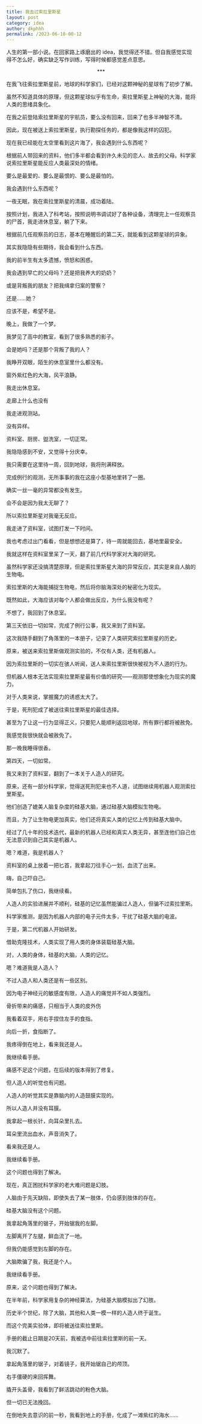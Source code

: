 ```yaml
---
title: 我去过索拉里斯星
layout: post
category: idea
author: dkphhh
permalink: /2023-06-10-00-12
---
```


人生的第一部小说。在回家路上琢磨出的 idea，我觉得还不错。但自我感觉实现得不怎么好，确实缺乏写作训练，写得时候都感觉差点意思。

<center>***</center>

在我飞往索拉里斯星前，地球的科学家们，已经对这颗神秘的星球有了初步了解。

虽然不知道具体的原理，但这颗星球似乎有生命，索拉里斯星上神秘的大海，能将人类的思绪具象化。

在我之前登陆索拉里斯星的宇航员，要么没有回来，回来了也多半神智不清。

因此，现在被送上索拉里斯星，执行勘探任务的，都是像我这样的囚犯。

现在我已经能在太空里看到这片海了，我会遇到什么东西呢？

根据前人带回来的资料，他们多半都会看到许久未见的恋人、故去的父母。科学家说索拉里斯星能反应人类最深处的情绪。

要么是最爱的、要么是最恨的、要么是最怕的。

我会遇到什么东西呢？

一夜无眠，我在索拉里斯星的清晨，成功着陆。

按照计划，我进入了科考站，按照说明书调试好了各种设备，清理完上一任观察员的尸首，我走进休息室，躺了下来。

根据前几任观察员的日志，基本在睡醒后的第二天，就能看到这颗星球的异象。

其实我隐隐有些期待，我会看到什么东西。

我的前半生有太多遗憾，愤怒和困惑。

我会遇到早亡的父母吗？还是把我养大的奶奶？

或是背叛我的朋友？把我缉拿归案的警察？

还是……她？

应该不是，希望不是。

晚上，我做了一个梦。

我梦见了高中的教室，看到了很多熟悉的影子。

会是她吗？还是那个背叛了我的人？

我睁开双眼，陌生的休息室里什么都没有。

窗外紫红色的大海，风平浪静。

我走出休息室。

走廊上什么也没有

我走进观测站。

没有异样。

资料室、厨房、盥洗室，一切正常。

我隐隐感到不安，又觉得十分庆幸。

我只需要在这里待一周，回到地球，我将刑满释放。

完成例行的观测，无所事事的我在这座小型基地里转了一圈。

确实一丝一毫的异常都没有发生。

会不会是因为我太无聊了？

所以索拉里斯星对我毫无反应。

我走进了资料室，试图打发一下时间。

我也考虑过出门看看，但是想想还是算了，待一周就能回去，基地里最安全。

我就这样在资料室里呆了一天，翻了前几代科学家对大海的研究。

虽然科学家还没搞清楚原理，但是索拉里斯星大海的异常反应，其实是来自人脑的生物电。

索拉里斯的大海能捕捉生物电，然后将你脑海深处的秘密化为现实。

既然如此，大海应该对每个人都会做出反应，为什么我没有呢？

不想了，我回到了休息室。

第三天依旧一切如常，完成了例行公事，我又来到了资料室。

这次我随手翻到了角落里的一本册子，记录了人类研究索拉里斯星的历史。

原来，被送来索拉里斯做观测实验的，不仅有人类，还有机器人。

因为索拉里斯的一切实在骇人听闻，送人来索拉里斯很快被视为不人道的行为。

但机器人根本无法实现索拉里斯星最有价值的研究——观测那使想象化为现实的魔力。

对于人类来说，掌握魔力的诱惑太大了。

于是，死刑犯成了被送往索拉里斯星的最佳选择。

甚至为了让这一行为显得正义，只要犯人能顺利返回地球，所有罪行都将被赦免。

我感觉我很快就会被赦免了。

那一晚我睡得很香。

第四天，一切如常。

我又来到了资料室，翻到了一本关于人造人的研究。

原来，还有一部分科学家，觉得送死刑犯来也不人道，试图继续用机器人观测索拉里斯星。

他们创造了媲美人脑复杂度的硅基大脑，通过硅基大脑模拟生物电。

而且，为了让生物电更加真实，他们还将真实人类的记忆上传到硅基大脑中。

经过了几十年的技术迭代，最新的机器人已经和真实人类无异，甚至连他们自己也无法意识到自己其实是机器人。

嗯？难道，我是机器人？

资料室的桌上放着一把匕首，我拿起刀往手心一划，血流了出来。

嗨，自己吓自己。

简单包扎了伤口，我继续看。

人造人的实验进展并不顺利，硅基的记忆虽然能骗过人造人，但骗不过索拉里斯。

科学家推测，是因为机器人内部的电子元件太多，干扰了硅基大脑的电波。

于是，第二代机器人开始研发。

借助克隆技术，人类实现了用人类的身体装载硅基大脑。

对，人类的身体，硅基的大脑，人类的记忆。

嗯？难道我是人造人？

不过人造人和人类还是有一些区别。

因为电子神经元的敏感度有限，人造人的痛觉并不如人类强烈。

骨折带来的痛感，只相当于人类的皮外伤

我看着双手，用右手捏住左手的食指。

向后一折，食指断了。

我疼得倒在地上，看来我还是人。

我继续看手册。

痛感不足这个问题，在后续的版本得到了修复。

但人造人的听觉也有问题。

人造人的听觉其实是靠脑内的人造鼓膜实现的。

所以人造人并没有耳膜。

我拿起一根长针，向耳朵里扎去。

耳朵里流出血水，声音消失了。

看来我还是人。

我继续看手册。

这个问题也得到了解决。

现在，真正困扰科学家的老大难问题是幻肢。

人脑由于先天缺陷，即使失去了某一肢体，仍会感到肢体的存在。

硅基大脑没有这个问题。

我拿起角落里的锯子，开始锯我的左脚。

左脚离开了左腿，鲜血流了一地。

但我仍能感觉到左脚的存在。

大脑欺骗了我，我还是个人。

我继续看手册。

原来，这个问题也得到了解决。

在半年前，科学家用复杂的神经算法，为硅基大脑模拟出了幻肢。

历史半个世纪，除了大脑，其他和人类一模一样的人造人终于诞生。

而这个完美实验体，即将被送往索拉里斯。

手册的截止日期是20天前，我被选中前往索拉里斯的前一天。

我沉默了。

拿起角落里的锯子，对着镜子，我开始锯自己的颅顶。

右手僵硬的来回挥舞。

撬开头盖骨，我看到了鲜活跳动的粉色大脑。

但一切已无法挽回。

在倒地失去意识的前一秒，我看到地上的手册，化成了一滩紫红的海水……








